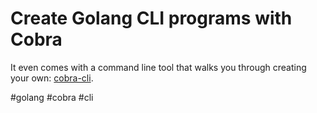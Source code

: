 # Create Golang CLI programs with Cobra

It even comes with a command line tool that walks you through creating your own: [cobra-cli](https://github.com/spf13/cobra-cli).

#golang #cobra #cli
